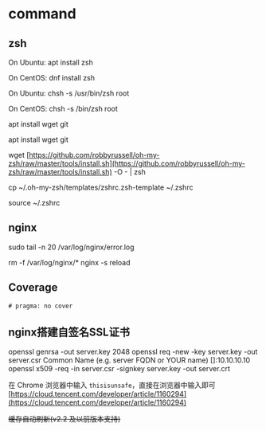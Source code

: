 # command

## zsh

On Ubuntu: apt install zsh

On CentOS: dnf install zsh

On Ubuntu: chsh -s /usr/bin/zsh root

On CentOS: chsh -s /bin/zsh root

apt install wget git

apt install wget git

wget [https://github.com/robbyrussell/oh-my-zsh/raw/master/tools/install.sh](https://github.com/robbyrussell/oh-my-zsh/raw/master/tools/install.sh) -O - \| zsh

cp ~/.oh-my-zsh/templates/zshrc.zsh-template ~/.zshrc

source ~/.zshrc

## nginx

sudo tail -n 20 /var/log/nginx/error.log

rm -f /var/log/nginx/\* nginx -s reload

## Coverage

`# pragma: no cover`

## nginx搭建自签名SSL证书

openssl genrsa -out server.key 2048 openssl req -new -key server.key -out server.csr Common Name \(e.g. server FQDN or YOUR name\) \[\]:10.10.10.10 openssl x509 -req -in server.csr -signkey server.key -out server.crt

在 Chrome 浏览器中输入 `thisisunsafe`，直接在浏览器中输入即可 [https://cloud.tencent.com/developer/article/1160294](https://cloud.tencent.com/developer/article/1160294)

~~缓存自动刷新\(v2.2 及以前版本支持\)~~

